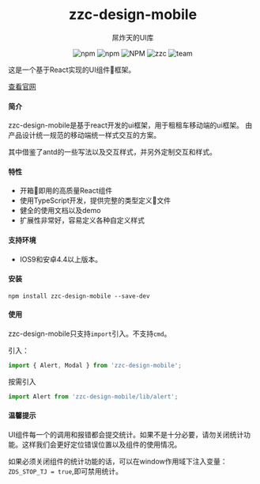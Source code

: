 <h1 align="center">zzc-design-mobile</h1>
<p align="center">屌炸天的UI库</p>
<p align='center'>
<img alt='npm' src='https://img.shields.io/npm/v/zzc-design-mobile'/>
<img alt='npm' src='https://img.shields.io/npm/dw/zzc-design-mobile'/>
<img alt='NPM' src='https://img.shields.io/npm/l/zzc-design-mobile'/>
<img alt='zzc' src='https://img.shields.io/badge/company-%E7%A7%9F%E7%A7%9F%E8%BD%A6-blue'/>
<img alt='team' src='https://img.shields.io/badge/team-IRC--FE-yellow'/>
</p>

这是一个基于React实现的UI组件框架。

[查看官网](https://lllllamho.github.io/zzc-design-mobile/index.html)

#### 简介
zzc-design-mobile是基于react开发的ui框架，用于租租车移动端的ui框架。
由产品设计统一规范的移动端统一样式交互的方案。

其中借鉴了antd的一些写法以及交互样式，并另外定制交互和样式。

#### 特性

- 开箱即用的高质量React组件
- 使用TypeScript开发，提供完整的类型定义文件
- 健全的使用文档以及demo
- 扩展性非常好，容易定义各种自定义样式

#### 支持环境

- IOS9和安卓4.4以上版本。

#### 安装

```Shell
npm install zzc-design-mobile --save-dev
```

#### 使用
zzc-design-mobile只支持`import`引入。不支持`cmd`。

引入：

```JavaScript
import { Alert, Modal } from 'zzc-design-mobile';
```

按需引入
```JavaScript
import Alert from 'zzc-design-mobile/lib/alert';
```

#### 温馨提示

UI组件每一个的调用和报错都会提交统计。如果不是十分必要，请勿关闭统计功能。这样我们会更好定位错误位置以及组件的使用情况。

如果必须关闭组件的统计功能的话，可以在window作用域下注入变量：`ZDS_STOP_TJ = true`,即可禁用统计。



